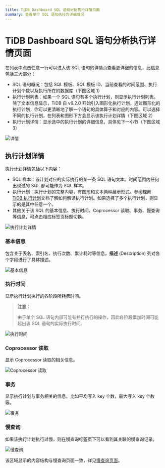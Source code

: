 ```yaml
---
title: TiDB Dashboard SQL 语句分析执行详情页面
summary: 查看单个 SQL 语句执行的详细情况
---
```


# TiDB Dashboard SQL 语句分析执行详情页面

在列表中点击任意一行可以进入该 SQL 语句的详情页查看更详细的信息，此信息包括三大部分：

- SQL 语句概况：包括 SQL 模板、SQL 模板 ID、当前查看的时间范围、执行计划个数以及执行所在的数据库（下图区域 1）
- 执行计划列表：如果一个 SQL 语句有多个执行计划，则显示执行计划列表。除了文本信息显示，TiDB 自 v6.2.0 开始引入图形化执行计划，通过图形化的执行计划，你可以更清晰地了解一个语句的具体算子和对应的内容。可以选择不同的执行计划，在列表和图形下方会显示该执行计划详情（下图区域 2）
- 执行计划详情：显示选中的执行计划的详细信息，具体见下一小节（下图区域 3）

![详情](https://docs-download.pingcap.com/media/images/docs-cn/dashboard/dashboard-statement-detail-v620.png)

## 执行计划详情

执行计划详情包括以下内容：

- SQL 样本：该计划对应的实际执行的某一条 SQL 语句文本。时间范围内任何出现过的 SQL 都可能作为 SQL 样本。
- 执行计划：执行计划的完整内容，有图形和文本两种展示形式。参阅[理解 TiDB 执行计划](/explain-overview.md)文档了解如何解读执行计划。如果选择了多个执行计划，则显示的是其中任意一个。
- 其他关于该 SQL 的基本信息、执行时间、Coprocessor 读取、事务、慢查询等信息，可点击相应标签页标题切换。

![执行计划详情](https://docs-download.pingcap.com/media/images/docs-cn/dashboard/dashboard-statement-plans-detail.png)

### 基本信息

包含关于表名、索引名、执行次数、累计耗时等信息。**描述** (Description) 列对各个字段进行了具体描述。

![基本信息](https://docs-download.pingcap.com/media/images/docs-cn/dashboard/dashboard-statement-plans-basic.png)

### 执行时间

显示执行计划执行的各阶段所耗费时间。

> **注意：**
>
> 由于单个 SQL 语句内部可能有并行执行的操作，因此各阶段累加时间可能超出该 SQL 语句的实际执行时间。

![执行时间](https://docs-download.pingcap.com/media/images/docs-cn/dashboard/dashboard-statement-plans-time.png)

### Coprocessor 读取

显示 Coprocessor 读取的相关信息。

![Coprocessor 读取](https://docs-download.pingcap.com/media/images/docs-cn/dashboard/dashboard-statement-plans-cop-read.png)

### 事务

显示执行计划与事务相关的信息，比如平均写入 key 个数，最大写入 key 个数等。

![事务](https://docs-download.pingcap.com/media/images/docs-cn/dashboard/dashboard-statement-plans-transaction.png)

### 慢查询

如果该执行计划执行过慢，则在慢查询标签页下可以看到其关联的慢查询记录。

![慢查询](https://docs-download.pingcap.com/media/images/docs-cn/dashboard/dashboard-statement-plans-slow-queries.png)

该区域显示的内容结构与慢查询页面一致，详见[慢查询页面](/dashboard/dashboard-slow-query.md)。
